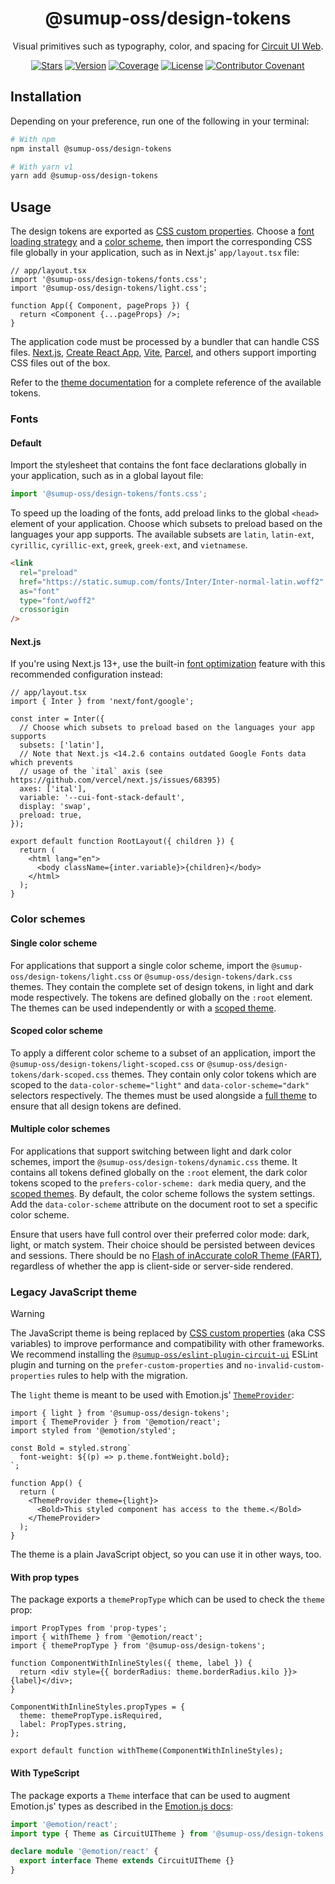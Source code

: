 <div align="center">

# @sumup-oss/design-tokens

Visual primitives such as typography, color, and spacing for [Circuit UI Web](https://github.com/sumup-oss/circuit-ui/tree/main/packages/circuit-ui).

[![Stars](https://img.shields.io/github/stars/sumup-oss/circuit-ui?style=social)](https://github.com/sumup-oss/circuit-ui/) [![Version](https://img.shields.io/npm/v/@sumup-oss/design-tokens)](https://www.npmjs.com/package/@sumup-oss/design-tokens) [![Coverage](https://img.shields.io/codecov/c/github/sumup-oss/circuit-ui)](https://codecov.io/gh/sumup-oss/circuit-ui) [![License](https://img.shields.io/badge/license--lightgrey.svg)](https://github.com/sumup-oss/circuit-ui/tree/main/packages/design-tokens/LICENSE) [![Contributor Covenant](https://img.shields.io/badge/Contributor%20Covenant-v2.1%20adopted-ff69b4.svg)](https://github.com/sumup-oss/circuit-ui/tree/main/CODE_OF_CONDUCT.md)

</div>

## Installation

Depending on your preference, run one of the following in your terminal:

```sh
# With npm
npm install @sumup-oss/design-tokens

# With yarn v1
yarn add @sumup-oss/design-tokens
```

## Usage

The design tokens are exported as [CSS custom properties](https://developer.mozilla.org/en-US/docs/Web/CSS/Using_CSS_custom_properties). Choose a [font loading strategy](#fonts) and a [color scheme](#color-schemes), then import the corresponding CSS file globally in your application, such as in Next.js' `app/layout.tsx` file:

```tsx
// app/layout.tsx
import '@sumup-oss/design-tokens/fonts.css';
import '@sumup-oss/design-tokens/light.css';

function App({ Component, pageProps }) {
  return <Component {...pageProps} />;
}
```

The application code must be processed by a bundler that can handle CSS files. [Next.js](https://nextjs.org/docs/pages/building-your-application/styling), [Create React App](https://create-react-app.dev/docs/adding-a-stylesheet), [Vite](https://vitejs.dev/guide/features.html#css-modules), [Parcel](https://parceljs.org/languages/css/#css-modules), and others support importing CSS files out of the box.

Refer to the [theme documentation](https://circuit.sumup.com/?path=/docs/features-theme--docs) for a complete reference of the available tokens.

### Fonts

#### Default

Import the stylesheet that contains the font face declarations globally in your application, such as in a global layout file:

```ts
import '@sumup-oss/design-tokens/fonts.css';
```

To speed up the loading of the fonts, add preload links to the global `<head>` element of your application. Choose which subsets to preload based on the languages your app supports. The available subsets are `latin`, `latin-ext`, `cyrillic`, `cyrillic-ext`, `greek`, `greek-ext`, and `vietnamese`.

```html
<link
  rel="preload"
  href="https://static.sumup.com/fonts/Inter/Inter-normal-latin.woff2"
  as="font"
  type="font/woff2"
  crossorigin
/>
```

#### Next.js

If you're using Next.js 13+, use the built-in [font optimization](https://nextjs.org/docs/app/building-your-application/optimizing/fonts) feature with this recommended configuration instead:

```tsx
// app/layout.tsx
import { Inter } from 'next/font/google';

const inter = Inter({
  // Choose which subsets to preload based on the languages your app supports
  subsets: ['latin'],
  // Note that Next.js <14.2.6 contains outdated Google Fonts data which prevents
  // usage of the `ital` axis (see https://github.com/vercel/next.js/issues/68395)
  axes: ['ital'],
  variable: '--cui-font-stack-default',
  display: 'swap',
  preload: true,
});

export default function RootLayout({ children }) {
  return (
    <html lang="en">
      <body className={inter.variable}>{children}</body>
    </html>
  );
}
```

### Color schemes

#### Single color scheme

For applications that support a single color scheme, import the `@sumup-oss/design-tokens/light.css` or `@sumup-oss/design-tokens/dark.css` themes. They contain the complete set of design tokens, in light and dark mode respectively. The tokens are defined globally on the `:root` element. The themes can be used independently or with a [scoped theme](#scoped-color-scheme).

#### Scoped color scheme

To apply a different color scheme to a subset of an application, import the `@sumup-oss/design-tokens/light-scoped.css` or `@sumup-oss/design-tokens/dark-scoped.css` themes. They contain only color tokens which are scoped to the `data-color-scheme="light"` and `data-color-scheme="dark"` selectors respectively. The themes must be used alongside a [full theme](#single-color-scheme) to ensure that all design tokens are defined.

#### Multiple color schemes

For applications that support switching between light and dark color schemes, import the `@sumup-oss/design-tokens/dynamic.css` theme. It contains all tokens defined globally on the `:root` element, the dark color tokens scoped to the `prefers-color-scheme: dark` media query, and the [scoped themes](#scoped-color-scheme). By default, the color scheme follows the system settings. Add the `data-color-scheme` attribute on the document root to set a specific color scheme.

Ensure that users have full control over their preferred color mode: dark, light, or match system. Their choice should be persisted between devices and sessions. There should be no [Flash of inAccurate coloR Theme (FART)](https://css-tricks.com/flash-of-inaccurate-color-theme-fart/), regardless of whether the app is client-side or server-side rendered.

### Legacy JavaScript theme

> [!WARNING]
> The JavaScript theme is being replaced by [CSS custom properties](#usage) (aka CSS variables) to improve performance and compatibility with other frameworks. We recommend installing the [`@sumup-oss/eslint-plugin-circuit-ui`](https://circuit.sumup.com/?path=/docs/packages-eslint-plugin-circuit-ui--docs) ESLint plugin and turning on the `prefer-custom-properties` and `no-invalid-custom-properties` rules to help with the migration.

The `light` theme is meant to be used with Emotion.js' [`ThemeProvider`](https://emotion.sh/docs/theming):

```tsx
import { light } from '@sumup-oss/design-tokens';
import { ThemeProvider } from '@emotion/react';
import styled from '@emotion/styled';

const Bold = styled.strong`
  font-weight: ${(p) => p.theme.fontWeight.bold};
`;

function App() {
  return (
    <ThemeProvider theme={light}>
      <Bold>This styled component has access to the theme.</Bold>
    </ThemeProvider>
  );
}
```

The theme is a plain JavaScript object, so you can use it in other ways, too.

#### With prop types

The package exports a `themePropType` which can be used to check the `theme` prop:

```tsx
import PropTypes from 'prop-types';
import { withTheme } from '@emotion/react';
import { themePropType } from '@sumup-oss/design-tokens';

function ComponentWithInlineStyles({ theme, label }) {
  return <div style={{ borderRadius: theme.borderRadius.kilo }}>{label}</div>;
}

ComponentWithInlineStyles.propTypes = {
  theme: themePropType.isRequired,
  label: PropTypes.string,
};

export default function withTheme(ComponentWithInlineStyles);
```

#### With TypeScript

The package exports a `Theme` interface that can be used to augment Emotion.js' types as described in the [Emotion.js docs](https://emotion.sh/docs/typescript#define-a-theme):

```ts
import '@emotion/react';
import type { Theme as CircuitUITheme } from '@sumup-oss/design-tokens';

declare module '@emotion/react' {
  export interface Theme extends CircuitUITheme {}
}
```
